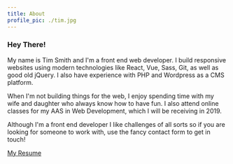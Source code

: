 ```yaml
---
title: About
profile_pic: ./tim.jpg
---
```


### Hey There!

My name is Tim Smith and I'm a front end web developer. I build responsive websites using modern technologies like React, Vue, Sass, Git, as well as good old jQuery. I also have experience with PHP and Wordpress as a CMS platform.

When I'm not building things for the web, I enjoy spending time with my wife and daughter who always know how to have fun. I also attend online classes for my AAS in Web Development, which I will be receiving in 2019.

Although I'm a front end developer I like challenges of all sorts so if you are looking for someone to work with, use the fancy contact form to get in touch!

<a href="/resume.pdf" target="_blank" class="button">My Resume</a>
